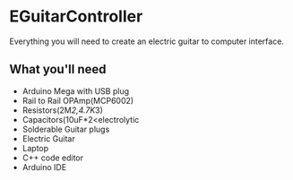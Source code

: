 # EGuitarController
Everything you will need to create an electric guitar to computer interface.
## What you'll need
- Arduino Mega with USB plug
- Rail to Rail OPAmp(MCP6002)
- Resistors(2M*2,4.7K*3)
- Capacitors(10uF*2<electrolytic 
- Solderable Guitar plugs
- Electric Guitar
- Laptop
- C++ code editor
- Arduino IDE


